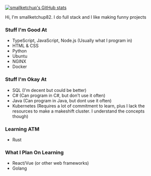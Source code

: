 [![smallketchup's GitHub stats](https://github-readme-stats.vercel.app/api?username=smallketchup82&show_icons=true&theme=midnight-purple)](https://github.com/anuraghazra/github-readme-stats)

Hi, I'm smallketchup82. I do full stack and I like making funny projects

### Stuff I'm Good At
- TypeScript, JavaScript, Node.js (Usually what I program in)
- HTML & CSS
- Python
- Ubuntu
- NGINX
- Docker 

### Stuff I'm Okay At
- SQL (I'm decent but could be better)
- C# (Can program in C#, but don't use it often)
- Java (Can program in Java, but dont use it often)
- Kubernetes (Requires a lot of commitment to learn, plus I lack the resources to make a makeshift cluster. I understand the concepts though)

### Learning ATM
- Rust

### What I Plan On Learning
- React/Vue (or other web frameworks)
- Golang
